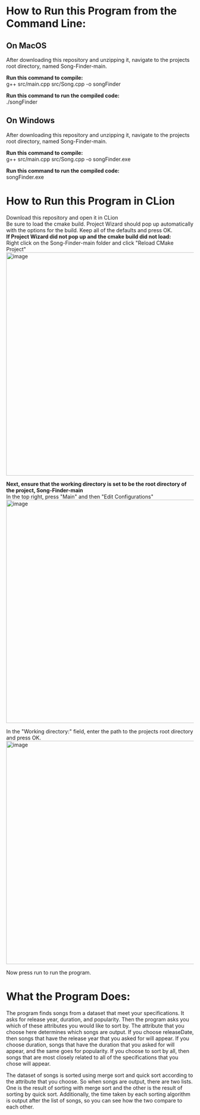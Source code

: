 # How to Run this Program from the Command Line:
## On MacOS
After downloading this repository and unzipping it, navigate to the projects root directory, named Song-Finder-main.

**Run this command to compile:**<br>
g++ src/main.cpp src/Song.cpp -o songFinder

**Run this command to run the compiled code:**<br>
./songFinder

## On Windows
After downloading this repository and unzipping it, navigate to the projects root directory, named Song-Finder-main.

**Run this command to compile:**<br>
g++ src/main.cpp src/Song.cpp -o songFinder.exe

**Run this command to run the compiled code:**<br>
songFinder.exe

# How to Run this Program in CLion
Download this repository and open it in CLion<br>
Be sure to load the cmake build. Project Wizard should pop up automatically with the options for the build. Keep all of the defaults and press OK.<br>
**If Project Wizard did not pop up and the cmake build did not load:**<br>
Right click on the Song-Finder-main folder and click "Reload CMake Project"
<img width="600" alt="image" src="https://github.com/user-attachments/assets/549e9e3e-5d92-4ec6-8863-07d1b91a8746" />

**Next, ensure that the working directory is set to be the root directory of the project, Song-Finder-main**<br>
In the top right, press "Main" and then "Edit Configurations"
<img width="600" alt="image" src="https://github.com/user-attachments/assets/5b938587-03b1-46f6-86f6-0a15ac95ee79" />

In the "Working directory:" field, enter the path to the projects root directory and press OK.
<img width="600" alt="image" src="https://github.com/user-attachments/assets/f95c84bc-04ce-465f-bbc1-2fded01d9e28" />

Now press run to run the program.

# What the Program Does:

The program finds songs from a dataset that meet your specifications. It asks for release year, duration, and popularity. Then the program asks you which of these attributes you would like to sort by. The attribute that you choose here determines which songs are output. If you choose releaseDate, then songs that have the release year that you asked for will appear. If you choose duration, songs that have the duration that you asked for will appear, and the same goes for popularity. If you choose to sort by all, then songs that are most closely related to all of the specifications that you chose will appear.

The dataset of songs is sorted using merge sort and quick sort according to the attribute that you choose. So when songs are output, there are two lists. One is the result of sorting with merge sort and the other is the result of sorting by quick sort. Additionally, the time taken by each sorting algorithm is output after the list of songs, so you can see how the two compare to each other.



